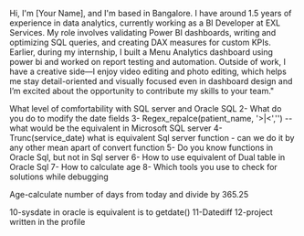 Hi, I'm [Your Name], and I'm based in Bangalore. I have around 1.5 years of experience in data analytics, currently working as a BI Developer at EXL Services. My role involves validating Power BI dashboards, writing and optimizing SQL queries, and creating DAX measures for custom KPIs.
Earlier, during my internship, I built a Menu Analytics dashboard using power bi and worked on report testing and automation. Outside of work, I have a creative side—I enjoy video editing and photo editing, which helps me stay detail-oriented and visually focused even in dashboard design
and I’m excited about the opportunity to contribute my skills to your team."

What level of comfortability with SQL server and Oracle SQL
2- What do you do to modify the date fields
3- Regex_repalce(patient_name, '>|<','')  -- what would be the equivalent in Microsoft SQL server
4- Trunc(service_date)  what is equivalent Sql server function - can we do it by any other mean apart of convert function
5- Do you know functions in Oracle Sql, but not in Sql server
6- How to use equivalent of Dual table in Oracle Sql
7- How to calculate age
8- Which tools you use to check for solutions while debugging
 
 
Age-calculate number of days from today and divide by 365.25

10-sysdate  in oracle is equivalent is to getdate()
11-Datediff
12-project written in the profile
 
